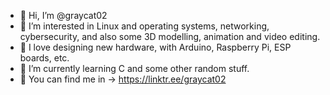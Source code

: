 - 👋 Hi, I’m @graycat02
- 👀 I’m interested in Linux and operating systems, networking, cybersecurity, and also some 3D modelling, animation and video editing.
- 📱 I love designing new hardware, with Arduino, Raspberry Pi, ESP boards, etc.
- 🌱 I’m currently learning C and some other random stuff.
- 💠 You can find me in -> https://linktr.ee/graycat02
<!---
- 💞️ I’m looking to collaborate on ...
- 📫 How to reach me ...
--->

<!---
graycat02/graycat02 is a ✨ special ✨ repository because its `README.md` (this file) appears on your GitHub profile.
You can click the Preview link to take a look at your changes.
--->
